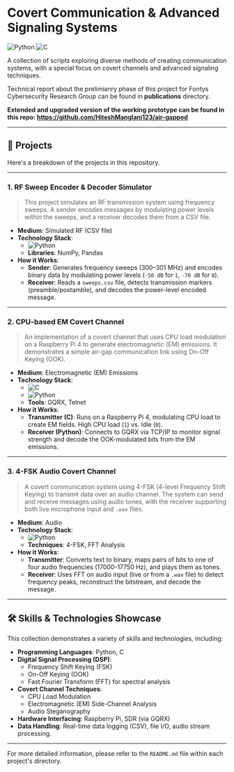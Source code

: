 # Covert Communication & Advanced Signaling Systems

![Python](https://img.shields.io/badge/Python-3776AB?style=for-the-badge&logo=python&logoColor=white)
![C](https://img.shields.io/badge/C-00599C?style=for-the-badge&logo=c&logoColor=white)

A collection of scripts exploring diverse methods of creating communication systems, with a special focus on covert channels and advanced signaling techniques.

Technical report about the prelimianry phase of this project for Fontys Cybersecurity Research Group can be found in **publications** directory.

**Extended and upgraded version of the working prototype can be found in this repo: https://github.com/HiteshManglani123/air-gapped** 

---

## 🚀 Projects

Here's a breakdown of the projects in this repository.

---

### 1. RF Sweep Encoder & Decoder Simulator

> This project simulates an RF transmission system using frequency sweeps. A sender encodes messages by modulating power levels within the sweeps, and a receiver decodes them from a CSV file.

*   **Medium**: Simulated RF (CSV file)
*   **Technology Stack**:
    *   ![Python](https://img.shields.io/badge/Python-3776AB?style=for-the-badge&logo=python&logoColor=white)
    *   **Libraries**: NumPy, Pandas
*   **How it Works**:
    *   **Sender**: Generates frequency sweeps (300–301 MHz) and encodes binary data by modulating power levels (`-50 dB` for `1`, `-70 dB` for `0`).
    *   **Receiver**: Reads a `sweeps.csv` file, detects transmission markers (preamble/postamble), and decodes the power-level encoded message.

---

### 2. CPU-based EM Covert Channel

> An implementation of a covert channel that uses CPU load modulation on a Raspberry Pi 4 to generate electromagnetic (EM) emissions. It demonstrates a simple air-gap communication link using On-Off Keying (OOK).

*   **Medium**: Electromagnetic (EM) Emissions
*   **Technology Stack**:
    *   ![C](https://img.shields.io/badge/C-00599C?style=for-the-badge&logo=c&logoColor=white)
    *   ![Python](https://img.shields.io/badge/Python-3776AB?style=for-the-badge&logo=python&logoColor=white)
    *   **Tools**: GQRX, Telnet
*   **How it Works**:
    *   **Transmitter (C)**: Runs on a Raspberry Pi 4, modulating CPU load to create EM fields. High CPU load (`1`) vs. Idle (`0`).
    *   **Receiver (Python)**: Connects to GQRX via TCP/IP to monitor signal strength and decode the OOK-modulated bits from the EM emissions.

---

### 3. 4-FSK Audio Covert Channel

> A covert communication system using 4-FSK (4-level Frequency Shift Keying) to transmit data over an audio channel. The system can send and receive messages using audio tones, with the receiver supporting both live microphone input and `.wav` files.

*   **Medium**: Audio
*   **Technology Stack**:
    *   ![Python](https://img.shields.io/badge/Python-3776AB?style=for-the-badge&logo=python&logoColor=white)
    *   **Techniques**: 4-FSK, FFT Analysis
*   **How it Works**:
    *   **Transmitter**: Converts text to binary, maps pairs of bits to one of four audio frequencies (17000-17750 Hz), and plays them as tones.
    *   **Receiver**: Uses FFT on audio input (live or from a `.wav` file) to detect frequency peaks, reconstruct the bitstream, and decode the message.

---

## 🛠️ Skills & Technologies Showcase

This collection demonstrates a variety of skills and technologies, including:

*   **Programming Languages**: Python, C
*   **Digital Signal Processing (DSP)**:
    *   Frequency Shift Keying (FSK)
    *   On-Off Keying (OOK)
    *   Fast Fourier Transform (FFT) for spectral analysis
*   **Covert Channel Techniques**:
    *   CPU Load Modulation
    *   Electromagnetic (EM) Side-Channel Analysis
    *   Audio Steganography
*   **Hardware Interfacing**: Raspberry Pi, SDR (via GQRX)
*   **Data Handling**: Real-time data logging (CSV), file I/O, audio stream processing.

---

For more detailed information, please refer to the `README.md` file within each project's directory.

